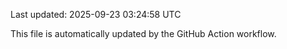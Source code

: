 Last updated: 2025-09-23 03:24:58 UTC

This file is automatically updated by the GitHub Action workflow.
